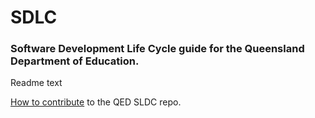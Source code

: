 # SDLC
### Software Development Life Cycle guide for the Queensland Department of Education.

Readme text

[How to contribute](CONTRIBUTING.md) to the QED SLDC repo.
